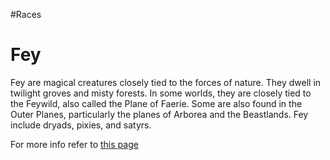 #Races
# Fey
Fey are magical creatures closely tied to the forces of nature. They dwell in twilight groves and misty forests. In some worlds, they are closely tied to the Feywild, also called the Plane of Faerie. Some are also found in the Outer Planes, particularly the planes of Arborea and the Beastlands. Fey include dryads, pixies, and satyrs.

For more info refer to [this page](https://www.dandwiki.com/wiki/5e_Fey_Races)